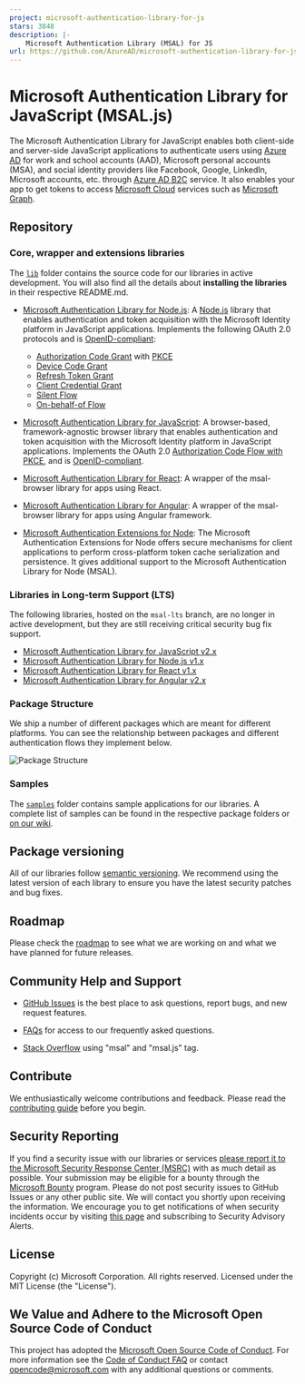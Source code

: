 ```yaml
---
project: microsoft-authentication-library-for-js
stars: 3848
description: |-
    Microsoft Authentication Library (MSAL) for JS
url: https://github.com/AzureAD/microsoft-authentication-library-for-js
---
```


# Microsoft Authentication Library for JavaScript (MSAL.js)

The Microsoft Authentication Library for JavaScript enables both client-side and server-side JavaScript applications to authenticate users using [Azure AD](https://docs.microsoft.com/azure/active-directory/develop/v2-overview) for work and school accounts (AAD), Microsoft personal accounts (MSA), and social identity providers like Facebook, Google, LinkedIn, Microsoft accounts, etc. through [Azure AD B2C](https://docs.microsoft.com/azure/active-directory-b2c/active-directory-b2c-overview#identity-providers) service. It also enables your app to get tokens to access [Microsoft Cloud](https://www.microsoft.com/enterprise) services such as [Microsoft Graph](https://graph.microsoft.io).

## Repository

### Core, wrapper and extensions libraries

The [`lib`](https://github.com/AzureAD/microsoft-authentication-library-for-js/tree/dev/lib) folder contains the source code for our libraries in active development. You will also find all the details about **installing the libraries** in their respective README.md.

-   [Microsoft Authentication Library for Node.js](lib/msal-node/): A [Node.js](https://nodejs.org/en/) library that enables authentication and token acquisition with the Microsoft Identity platform in JavaScript applications. Implements the following OAuth 2.0 protocols and is [OpenID-compliant](https://docs.microsoft.com/azure/active-directory/develop/v2-protocols-oidc):

    -   [Authorization Code Grant](https://oauth.net/2/grant-types/authorization-code/) with [PKCE](https://oauth.net/2/pkce/)
    -   [Device Code Grant](https://oauth.net/2/grant-types/device-code/)
    -   [Refresh Token Grant](https://oauth.net/2/grant-types/refresh-token/)
    -   [Client Credential Grant](https://oauth.net/2/grant-types/client-credentials/)
    -   [Silent Flow](https://docs.microsoft.com/azure/active-directory/develop/msal-acquire-cache-tokens#acquiring-tokens-silently-from-the-cache)
    -   [On-behalf-of Flow](https://learn.microsoft.com/en-us/azure/active-directory/develop/v2-oauth2-on-behalf-of-flow)

-   [Microsoft Authentication Library for JavaScript](lib/msal-browser/): A browser-based, framework-agnostic browser library that enables authentication and token acquisition with the Microsoft Identity platform in JavaScript applications. Implements the OAuth 2.0 [Authorization Code Flow with PKCE](https://docs.microsoft.com/azure/active-directory/develop/v2-oauth2-auth-code-flow), and is [OpenID-compliant](https://docs.microsoft.com/azure/active-directory/develop/v2-protocols-oidc).
-   [Microsoft Authentication Library for React](lib/msal-react/): A wrapper of the msal-browser library for apps using React.
-   [Microsoft Authentication Library for Angular](lib/msal-angular/): A wrapper of the msal-browser library for apps using Angular framework.
-   [Microsoft Authentication Extensions for Node](extensions/msal-node-extensions/): The Microsoft Authentication Extensions for Node offers secure mechanisms for client applications to perform cross-platform token cache serialization and persistence. It gives additional support to the Microsoft Authentication Library for Node (MSAL).

### Libraries in Long-term Support (LTS)

The following libraries, hosted on the `msal-lts` branch, are no longer in active development, but they are still receiving critical security bug fix support.

-   [Microsoft Authentication Library for JavaScript v2.x](https://github.com/AzureAD/microsoft-authentication-library-for-js/tree/msal-lts/lib/msal-browser)
-   [Microsoft Authentication Library for Node.js v1.x](https://github.com/AzureAD/microsoft-authentication-library-for-js/tree/msal-lts/lib/msal-node)
-   [Microsoft Authentication Library for React v1.x](https://github.com/AzureAD/microsoft-authentication-library-for-js/tree/msal-lts/lib/msal-react)
-   [Microsoft Authentication Library for Angular v2.x](https://github.com/AzureAD/microsoft-authentication-library-for-js/tree/msal-lts/lib/msal-angular)

### Package Structure

We ship a number of different packages which are meant for different platforms. You can see the relationship between packages and different authentication flows they implement below.

![Package Structure](docs/diagrams/png/PackageStructure.png)

### Samples

The [`samples`](https://github.com/AzureAD/microsoft-authentication-library-for-js/tree/dev/samples) folder contains sample applications for our libraries. A complete list of samples can be found in the respective package folders or [on our wiki](https://github.com/AzureAD/microsoft-authentication-library-for-js/wiki/Samples).

## Package versioning

All of our libraries follow [semantic versioning](https://semver.org). We recommend using the latest version of each library to ensure you have the latest security patches and bug fixes.

## Roadmap

Please check the [roadmap](https://github.com/AzureAD/microsoft-authentication-library-for-js/blob/dev/roadmap.md) to see what we are working on and what we have planned for future releases.

## Community Help and Support

-   [GitHub Issues](../../issues) is the best place to ask questions, report bugs, and new request features.

-   [FAQs](https://aka.ms/msaljs-faq) for access to our frequently asked questions.

-   [Stack Overflow](http://stackoverflow.com/questions/tagged/msal) using "msal" and "msal.js" tag.

## Contribute

We enthusiastically welcome contributions and feedback. Please read the [contributing guide](contributing.md) before you begin.

## Security Reporting

If you find a security issue with our libraries or services [please report it to the Microsoft Security Response Center (MSRC)](https://aka.ms/report-security-issue) with as much detail as possible. Your submission may be eligible for a bounty through the [Microsoft Bounty](http://aka.ms/bugbounty) program. Please do not post security issues to GitHub Issues or any other public site. We will contact you shortly upon receiving the information. We encourage you to get notifications of when security incidents occur by visiting [this page](https://www.microsoft.com/msrc/technical-security-notifications) and subscribing to Security Advisory Alerts.

## License

Copyright (c) Microsoft Corporation. All rights reserved. Licensed under the MIT License (the "License").

## We Value and Adhere to the Microsoft Open Source Code of Conduct

This project has adopted the [Microsoft Open Source Code of Conduct](https://opensource.microsoft.com/codeofconduct/). For more information see the [Code of Conduct FAQ](https://opensource.microsoft.com/codeofconduct/faq/) or contact [opencode@microsoft.com](mailto:opencode@microsoft.com) with any additional questions or comments.


